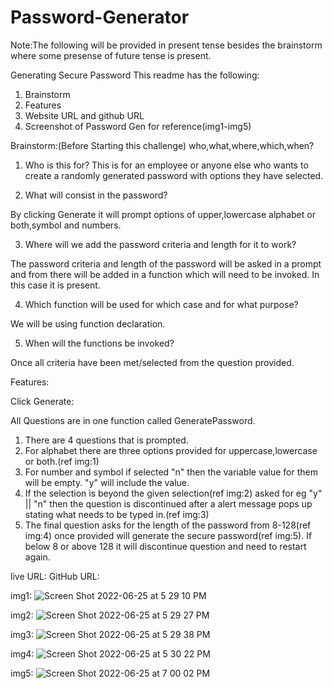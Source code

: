 # Password-Generator

Note:The following will be provided in present tense besides the brainstorm where some presense of future tense is present.

Generating Secure Password
This readme has the following:
1. Brainstorm
2. Features
3. Website URL and github URL
4. Screenshot of Password Gen for reference(img1-img5)

Brainstorm:(Before Starting this challenge)
who,what,where,which,when?

1. Who is this for?
This is for an employee or anyone else who wants to create a randomly generated password with options they have selected. 

2. What will consist in the password?

By clicking Generate it will prompt options of upper,lowercase alphabet or both,symbol and numbers.

3. Where will we add the password criteria and length for it to work?

The password criteria and length of the password will be asked in a prompt and from there will be added in a function which will need to be invoked. In this case it is present.

4. Which function will be used for which case and for what purpose?

We will be using function declaration.

5. When will the functions be invoked?

Once all criteria have been met/selected from the question provided.

Features:

Click Generate:

All Questions are in one function called GeneratePassword.

1. There are 4 questions that is prompted.
2. For alphabet there are three options provided for uppercase,lowercase or both.(ref img:1)
3. For number and symbol if selected "n" then the variable value for them will be empty. "y" will include the value.
4. If the selection is beyond the given selection(ref img:2) asked for eg "y" || "n" then the question is discontinued after a alert message pops up stating what needs to be typed in.(ref img:3)
5. The final question asks for the length of the password from 8-128(ref img:4) once provided will generate the secure password(ref img:5). If below 8 or above 128 it will discontinue question and need to restart again.

live URL:
GitHub URL:


img1:
![Screen Shot 2022-06-25 at 5 29 10 PM](https://user-images.githubusercontent.com/105903416/175796143-879bd17a-15bc-4d63-a8ba-c26afa328eb3.png)

img2:
![Screen Shot 2022-06-25 at 5 29 27 PM](https://user-images.githubusercontent.com/105903416/175796152-041f4be1-3829-42bf-908e-3412a36c2e50.png)

img3:
![Screen Shot 2022-06-25 at 5 29 38 PM](https://user-images.githubusercontent.com/105903416/175796160-888f5fb8-792d-44ba-81ea-36d4501eea50.png)

img4:
![Screen Shot 2022-06-25 at 5 30 22 PM](https://user-images.githubusercontent.com/105903416/175796168-639910a1-238a-488e-bbda-c60e3da96cb9.png)

img5:
![Screen Shot 2022-06-25 at 7 00 02 PM](https://user-images.githubusercontent.com/105903416/175796192-763f8486-9a14-446c-9ed4-daa84cb3e8cf.png)

